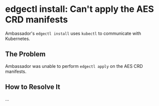 # edgectl install: Can't apply the AES CRD manifests
 
Ambassador's `edgectl install` uses `kubectl` to communicate with Kubernetes.  

## The Problem

Ambassador was unable to perform `edgectl apply` on the AES CRD manifests.

## How to Resolve It

...
